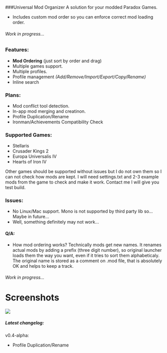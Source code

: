 ###Universal Mod Organizer
A solution for your modded Paradox Games.

- Includes custom mod order so you can enforce correct mod loading order.

###### Work in progress...

### Features:
- **Mod Ordering** (just sort by order and drag)
- Multiple games support.
- Multiple profiles.
- Profile management *(Add/Remove/Import/Export/Copy/Rename)*
- Inline search

### Plans:
- Mod conflict tool detection.
- In-app mod merging and creatinon.
- Profile Duplication/Rename
- Ironman/Achievements Compatibility Check

### Supported Games:
 - Stellaris
 - Crusader Kings 2
 - Europa Universalis IV
 - Hearts of Iron IV

Other games should be supported without issues but I do not own them so I can not check how mods are kept.
I will need settings.txt and 2-3 example mods from the game to check and make it work. Contact me I will give you test build.

### Issues:
- No Linux/Mac support. Mono is not supported by third party lib so... Maybe in future...
- Well, something definitely may not work...

#### Q/A:
- How mod ordering works?
Technically mods get new names. It renames actual mods by adding a prefix (three digit number), so original launcher loads them the way you want, even if it tries to sort them alphabeticaly. The original name is stored as a comment on .mod file, that is absolutely OK and helps to keep a track.

###### Work in progress...

# Screenshots

![](https://github.com/ARZUMATA/Universal-Mod-Organizer/blob/master/Universal%20Mod%20Organizer/pub/interface.gif)

##### Latest changelog:

v0.4-alpha:
- Profile Duplication/Rename